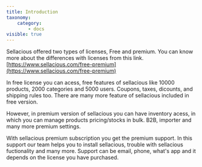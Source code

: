 ```yaml
---
title: Introduction
taxonomy:
    category:
        - docs
visible: true
---
```


Sellacious offered two types of licenses, Free and premium. You can know more about the differences with licenses from this link. [https://www.sellacious.com/free-premium](https://www.sellacious.com/free-premium)

In free license you can acess, free features of sellacious like 10000 products, 2000 categories and 5000 users. Coupons, taxes, dicounts, and shipping rules too. There are many more feature of sellacious included in free version.

However, in premium version of sellacious you can have inventory acess, in which you can manage products pricing/stocks in bulk. B2B, importer and many more premium settings.

With sellacious premium subscription you get the premium support. In this support our team helps you to install sellacious, trouble with sellacious fuctionality and many more. Support can be email, phone, what's app and it depends on the license you have purchased.